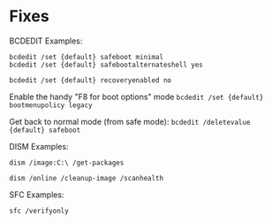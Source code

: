 # Fixes


BCDEDIT Examples:

    bcdedit /set {default} safeboot minimal
    bcdedit /set {default} safebootalternateshell yes


`bcdedit /set {default} recoveryenabled no`


Enable the handy "F8 for boot options" mode
`bcdedit /set {default} bootmenupolicy legacy`

Get back to normal mode (from safe mode):
`bcdedit /deletevalue {default} safeboot`

DISM Examples:

`dism /image:C:\ /get-packages`

`dism /online /cleanup-image /scanhealth`

SFC Examples:

`sfc /verifyonly`

